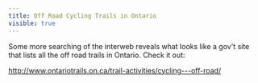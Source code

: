 ---title: Off Road Cycling Trails in Ontariovisible: true---Some more searching of the interweb reveals what looks like a gov't site that lists all the off road trails in Ontario. Check it out:

<a href="http://www.ontariotrails.on.ca/trail-activities/cycling---off-road/" target="_blank" title="MTB/Cross trails">http://www.ontariotrails.on.ca/trail-activities/cycling---off-road/</a>

 